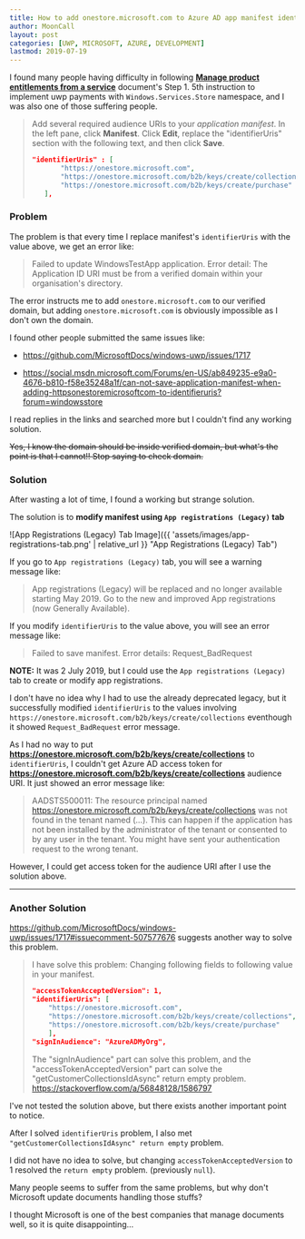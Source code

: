 ```yaml
---
title: How to add onestore.microsoft.com to Azure AD app manifest identifierUris
author: MoonCall
layout: post
categories: [UWP, MICROSOFT, AZURE, DEVELOPMENT]
lastmod: 2019-07-19
---
```


I found many people having difficulty in following **[Manage product entitlements from a service](https://docs.microsoft.com/en-us/windows/uwp/monetize/view-and-grant-products-from-a-service)** document's Step 1. 5th instruction to implement uwp payments with `Windows.Services.Store` namespace, and I was also one of those suffering people.

> Add several required audience URIs to your *application manifest*. In the left pane, click **Manifest**. Click **Edit**, replace the "identifierUris" section with the following text, and then click **Save**.
>
> ```json
> "identifierUris" : [
>        "https://onestore.microsoft.com",
>        "https://onestore.microsoft.com/b2b/keys/create/collections",
>        "https://onestore.microsoft.com/b2b/keys/create/purchase"
>    ],
>```

### Problem

The problem is that every time I replace manifest's `identifierUris` with the value above, we get an error like:

> Failed to update WindowsTestApp application. Error detail: The Application ID URI must be from a verified domain within your organisation's directory.

The error instructs me to add `onestore.microsoft.com` to our verified domain, but adding `onestore.microsoft.com` is obviously impossible as I don't own the domain.

I found other people submitted the same issues like:

- https://github.com/MicrosoftDocs/windows-uwp/issues/1717

- https://social.msdn.microsoft.com/Forums/en-US/ab849235-e9a0-4676-b810-f58e35248a1f/can-not-save-application-manifest-when-adding-httpsonestoremicrosoftcom-to-identifieruris?forum=windowsstore

I read replies in the links and searched more but I couldn't find any working solution.

~~Yes, I know the domain should be inside verified domain, but what's the point is that I cannot!! Stop saying to check domain.~~

### Solution

After wasting a lot of time, I found a working but strange solution.

The solution is to **modify manifest using `App registrations (Legacy)` tab**

![App Registrations (Legacy) Tab Image]({{ 'assets/images/app-registrations-tab.png' | relative_url }} "App Registrations (Legacy) Tab")

If you go to `App registrations (Legacy)` tab, you will see a warning message like:

> App registrations (Legacy) will be replaced and no longer available starting May 2019. Go to the new and improved App registrations (now Generally Available).

If you modify `identifierUris` to the value above, you will see an error message like:

> Failed to save manifest. Error details: Request_BadRequest

**NOTE:** It was 2 July 2019, but I could use the `App registrations (Legacy)` tab to create or modify app registrations.

I don't have no idea why I had to use the already deprecated legacy, but it successfully modified `identifierUris` to the values involving `https://onestore.microsoft.com/b2b/keys/create/collections` eventhough it showed `Request_BadRequest` error message.

As I had no way to put **https://onestore.microsoft.com/b2b/keys/create/collections** to `identifierUris`, I couldn't get Azure AD access token for **https://onestore.microsoft.com/b2b/keys/create/collections** audience URI. It just showed an error message like:

> AADSTS500011: The resource principal named https://onestore.microsoft.com/b2b/keys/create/collections was not found in the tenant named (...). This can happen if the application has not been installed by the administrator of the tenant or consented to by any user in the tenant. You might have sent your authentication request to the wrong tenant.

However, I could get access token for the audience URI after I use the solution above.

---

### Another Solution

https://github.com/MicrosoftDocs/windows-uwp/issues/1717#issuecomment-507577676 suggests another way to solve this problem.

> I have solve this problem:
> Changing following fields to following value in your manifest.
>
> ```json
> "accessTokenAcceptedVersion": 1,
> "identifierUris": [
>     "https://onestore.microsoft.com",
>     "https://onestore.microsoft.com/b2b/keys/create/collections",
>     "https://onestore.microsoft.com/b2b/keys/create/purchase"
>     ],
> "signInAudience": "AzureADMyOrg",
> ```
>
> The "signInAudience" part can solve this problem, and the "accessTokenAcceptedVersion" part can solve the "getCustomerCollectionsIdAsync" return empty problem.
> https://stackoverflow.com/a/56848128/1586797

I've not tested the solution above, but there exists another important point to notice.

After I solved `identifierUris` problem, I also met `"getCustomerCollectionsIdAsync" return empty` problem.

I did not have no idea to solve, but changing `accessTokenAcceptedVersion` to 1 resolved the `return empty` problem. (previously `null`).

Many people seems to suffer from the same problems, but why don't Microsoft update documents handling those stuffs?

I thought Microsoft is one of the best companies that manage documents well, so it is quite disappointing...
